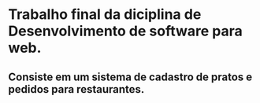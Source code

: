 # Trabalho final da diciplina de Desenvolvimento de software para web.
## Consiste em um sistema de cadastro de pratos e pedidos para restaurantes.
